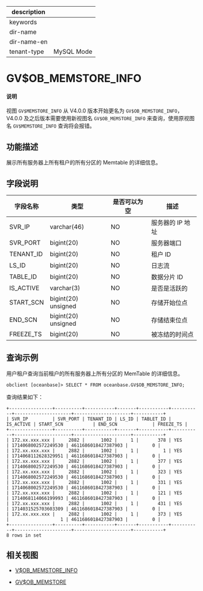 |description||
|---|---|
|keywords||
|dir-name||
|dir-name-en||
|tenant-type|MySQL Mode|

# GV$OB_MEMSTORE_INFO

<main id="notice" type='explain'>
<h4>说明</h4>
<p>视图 <code>GV$MEMSTORE_INFO</code> 从 V4.0.0 版本开始更名为 <code>GV$OB_MEMSTORE_INFO</code>，V4.0.0 及之后版本需要使用新视图名 <code>GV$OB_MEMSTORE_INFO</code> 来查询，使用原视图名 <code>GV$MEMSTORE_INFO</code> 查询将会报错。</p>
</main>

## 功能描述

展示所有服务器上所有租户的所有分区的 Memtable 的详细信息。

## 字段说明

| **字段名称** | **类型** | **是否可以为空** | **描述** |
| --- | --- | --- | --- |
| SVR_IP | varchar(46) | NO | 服务器的 IP 地址 |
| SVR_PORT | bigint(20) | NO | 服务器端口 |
| TENANT_ID | bigint(20) | NO | 租户 ID |
| LS_ID | bigint(20) | NO | 日志流 |
| TABLE_ID | bigint(20) | NO | 数据分片 ID |
| IS_ACTIVE | varchar(3) | NO | 是否是活跃的 |
| START_SCN | bigint(20) unsigned | NO | 存储开始位点 |
| END_SCN | bigint(20) unsigned | NO | 存储结束位点 |
| FREEZE_TS | bigint(20) | NO | 被冻结的时间点 |


## 查询示例

用户租户查询当前租户的所有服务器上所有分区的 MemTable 的详细信息。

```shell
obclient [oceanbase]> SELECT * FROM oceanbase.GV$OB_MEMSTORE_INFO;
```

查询结果如下：

```shell
+----------------+----------+-----------+-------+-----------+-----------+---------------------+---------------------+-----------+
| SVR_IP         | SVR_PORT | TENANT_ID | LS_ID | TABLET_ID | IS_ACTIVE | START_SCN           | END_SCN             | FREEZE_TS |
+----------------+----------+-----------+-------+-----------+-----------+---------------------+---------------------+-----------+
| 172.xx.xxx.xxx |     2882 |      1002 |     1 |       378 | YES       | 1714068002572249530 | 4611686018427387903 |         0 |
| 172.xx.xxx.xxx |     2882 |      1002 |     1 |         1 | YES       | 1714068112628329951 | 4611686018427387903 |         0 |
| 172.xx.xxx.xxx |     2882 |      1002 |     1 |       377 | YES       | 1714068002572249530 | 4611686018427387903 |         0 |
| 172.xx.xxx.xxx |     2882 |      1002 |     1 |       323 | YES       | 1714068002572249530 | 4611686018427387903 |         0 |
| 172.xx.xxx.xxx |     2882 |      1002 |     1 |       331 | YES       | 1714068002572249530 | 4611686018427387903 |         0 |
| 172.xx.xxx.xxx |     2882 |      1002 |     1 |       121 | YES       | 1714068114066199993 | 4611686018427387903 |         0 |
| 172.xx.xxx.xxx |     2882 |      1002 |     1 |       431 | YES       | 1714031525703603309 | 4611686018427387903 |         0 |
| 172.xx.xxx.xxx |     2882 |      1002 |     1 |       373 | YES       |                   1 | 4611686018427387903 |         0 |
+----------------+----------+-----------+-------+-----------+-----------+---------------------+---------------------+-----------+
8 rows in set
```

## 相关视图

* [V$OB_MEMSTORE_INFO](32400.v-ob_memstore_info-of-mysql-mode.md)

* [GV$OB_MEMSTORE](600.gv-memstore-of-mysql-mode.md)
